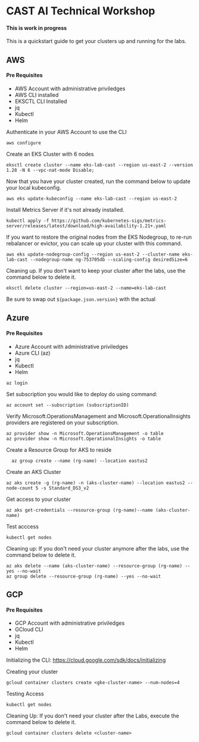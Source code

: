 # CAST AI Technical Workshop
#### This is work in progress

This is a quickstart guide to get your clusters up and running for the labs.


## AWS
#### Pre Requisites
- AWS Account with administrative priviledges
- AWS CLI installed
- EKSCTL CLI Installed
- jq
- Kubectl
- Helm


Authenticate in your AWS Account to use the CLI

```
aws configure
```

Create an EKS Cluster with 6 nodes
```
eksctl create cluster --name eks-lab-cast --region us-east-2 --version 1.28 -N 6 --vpc-nat-mode Disable;
```

Now that you have your cluster created, run the command below to update your local kubeconfig.

```
aws eks update-kubeconfig --name eks-lab-cast --region us-east-2
```

Install Metrics Server if it's not already installed.
```
kubectl apply -f https://github.com/kubernetes-sigs/metrics-server/releases/latest/download/high-availability-1.21+.yaml
```

If you want to restore the original nodes from the EKS Nodegroup, to re-run rebalancer or evictor, you can scale up your cluster with this command.
```
aws eks update-nodegroup-config --region us-east-2 --cluster-name eks-lab-cast --nodegroup-name ng-753705db --scaling-config desiredSize=6
```

Cleaning up. If you don't want to keep your cluster after the labs, use the command below to delete it.
```
eksctl delete cluster --region=us-east-2 --name=eks-lab-cast
```

Be sure to swap out `${package.json.version}` with the actual

## Azure
#### Pre Requisites
- Azure Account with administrative priviledges
- Azure CLI (az)
- jq
- Kubectl
- Helm

 ```
 az login
```

Set subscription you would like to deploy do using command: 
```
az account set --subscription (subscriptionID)
```

Verify Microsoft.OperationsManagement and Microsoft.OperationalInsights providers are registered on your subscription. 
```
az provider show -n Microsoft.OperationsManagement -o table
az provider show -n Microsoft.OperationalInsights -o table
```

Create a Resource Group for AKS to reside 
```
  az group create --name (rg-name) --location eastus2
```
Create an AKS Cluster
```
az aks create -g (rg-name) -n (aks-cluster-name) --location eastus2 --node-count 5 -s Standard_DS3_v2
```

Get access to your cluster
```
az aks get-credentials --resource-group (rg-name)--name (aks-cluster-name)
```

Test acccess
```
kubectl get nodes
```

Cleaning up: If you don't need your cluster anymore after the labs, use the command below to delete it.
```
az aks delete --name (aks-cluster-name) --resource-group (rg-name) --yes --no-wait
az group delete --resource-group (rg-name) --yes --no-wait
```

## GCP
#### Pre Requisites
- GCP Account with administrative priviledges
- GCloud CLI 
- jq
- Kubectl
- Helm

Initializing the CLI: https://cloud.google.com/sdk/docs/initializing

Creating your cluster
 ```
 gcloud container clusters create <gke-cluster-name> --num-nodes=4
 ```

Testing Access
```
kubectl get nodes
```

Cleaning Up: If you don't need your cluster after the Labs, execute the command below to delete it.
```
gcloud container clusters delete <cluster-name>
```
